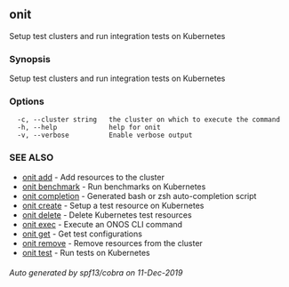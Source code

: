 ## onit

Setup test clusters and run integration tests on Kubernetes

### Synopsis

Setup test clusters and run integration tests on Kubernetes

### Options

```
  -c, --cluster string   the cluster on which to execute the command
  -h, --help             help for onit
  -v, --verbose          Enable verbose output
```

### SEE ALSO

* [onit add](onit_add.md)	 - Add resources to the cluster
* [onit benchmark](onit_benchmark.md)	 - Run benchmarks on Kubernetes
* [onit completion](onit_completion.md)	 - Generated bash or zsh auto-completion script
* [onit create](onit_create.md)	 - Setup a test resource on Kubernetes
* [onit delete](onit_delete.md)	 - Delete Kubernetes test resources
* [onit exec](onit_exec.md)	 - Execute an ONOS CLI command
* [onit get](onit_get.md)	 - Get test configurations
* [onit remove](onit_remove.md)	 - Remove resources from the cluster
* [onit test](onit_test.md)	 - Run tests on Kubernetes

###### Auto generated by spf13/cobra on 11-Dec-2019
